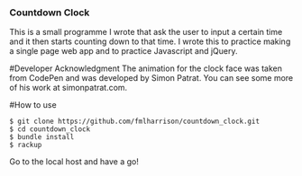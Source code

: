 ### Countdown Clock

This is a small programme I wrote that ask the user to input a certain time and
it then starts counting down to that time.
I wrote this to practice making a single page web app and to practice Javascript
and jQuery.

#Developer Acknowledgment
The animation for the clock face was taken from CodePen and was developed by Simon
Patrat. You can see some more of his work at simonpatrat.com.

#How to use
```
$ git clone https://github.com/fmlharrison/countdown_clock.git  
$ cd countdown_clock  
$ bundle install  
$ rackup  
```
Go to the local host and have a go!
